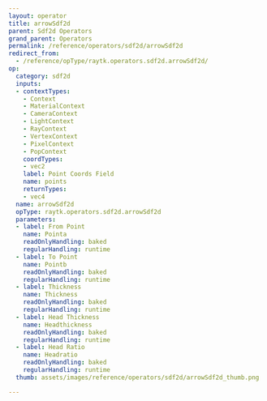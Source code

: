 ```yaml
---
layout: operator
title: arrowSdf2d
parent: Sdf2d Operators
grand_parent: Operators
permalink: /reference/operators/sdf2d/arrowSdf2d
redirect_from:
  - /reference/opType/raytk.operators.sdf2d.arrowSdf2d/
op:
  category: sdf2d
  inputs:
  - contextTypes:
    - Context
    - MaterialContext
    - CameraContext
    - LightContext
    - RayContext
    - VertexContext
    - PixelContext
    - PopContext
    coordTypes:
    - vec2
    label: Point Coords Field
    name: points
    returnTypes:
    - vec4
  name: arrowSdf2d
  opType: raytk.operators.sdf2d.arrowSdf2d
  parameters:
  - label: From Point
    name: Pointa
    readOnlyHandling: baked
    regularHandling: runtime
  - label: To Point
    name: Pointb
    readOnlyHandling: baked
    regularHandling: runtime
  - label: Thickness
    name: Thickness
    readOnlyHandling: baked
    regularHandling: runtime
  - label: Head Thickness
    name: Headthickness
    readOnlyHandling: baked
    regularHandling: runtime
  - label: Head Ratio
    name: Headratio
    readOnlyHandling: baked
    regularHandling: runtime
  thumb: assets/images/reference/operators/sdf2d/arrowSdf2d_thumb.png

---
```

